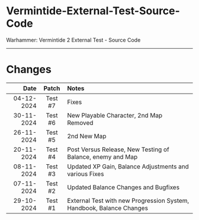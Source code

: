 # Vermintide-External-Test-Source-Code
Warhammer: Vermintide 2 External Test - Source Code


----------------------------------------------------

# Changes

Date        |  Patch  | Notes
----------: | :-----: | :--------------
04-12-2024  | Test #7 | Fixes
30-11-2024  | Test #6 | New Playable Character, 2nd Map Removed
26-11-2024  | Test #5 | 2nd New Map
20-11-2024  | Test #4 | Post Versus Release, New Testing of Balance, enemy and Map
08-11-2024  | Test #3 | Updated XP Gain, Balance Adjustments and various Fixes
07-11-2024  | Test #2 | Updated Balance Changes and Bugfixes
29-10-2024  | Test #1 | External Test with new Progression System, Handbook, Balance Changes